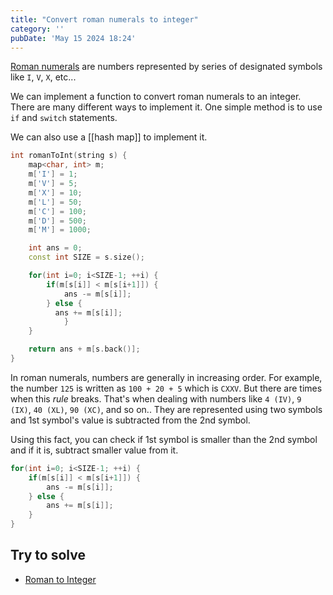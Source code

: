 ```yaml
---
title: "Convert roman numerals to integer"
category: ''
pubDate: 'May 15 2024 18:24'
---
```


[Roman numerals](/notes/roman_numerals) are numbers represented by series of designated symbols like `I`, `V`, `X`, etc...

We can implement a function to convert roman numerals to an integer. There are many different ways to implement it. One simple method is to use `if` and `switch` statements.

We can also use a [[hash map]] to implement it.

```cpp
int romanToInt(string s) {
	map<char, int> m;
	m['I'] = 1;
	m['V'] = 5;
	m['X'] = 10;
	m['L'] = 50;
	m['C'] = 100;
	m['D'] = 500;
	m['M'] = 1000;

	int ans = 0;
	const int SIZE = s.size();

	for(int i=0; i<SIZE-1; ++i) {
		if(m[s[i]] < m[s[i+1]]) { 
  			ans -= m[s[i]];
		} else {
		  ans += m[s[i]];
    		}
	}

	return ans + m[s.back()];
}
```

In roman numerals, numbers are generally in increasing order. For example, the number `125`  is written as `100 + 20 + 5` which is `CXXV`. But there are times when this _rule_ breaks. That's when dealing with numbers like `4 (IV)`, `9 (IX)`, `40 (XL)`, `90 (XC)`, and so on.. They are represented using two symbols and 1st symbol's value is subtracted from the 2nd symbol. 

Using this fact, you can check if 1st symbol is smaller than the 2nd symbol and if it is, subtract smaller value from it.
```cpp
for(int i=0; i<SIZE-1; ++i) {
	if(m[s[i]] < m[s[i+1]]) { 
  		ans -= m[s[i]];
	} else {
  		ans += m[s[i]];
	}
}
```

## Try to solve
- [Roman to Integer](https://leetcode.com/problems/roman-to-integer/)
